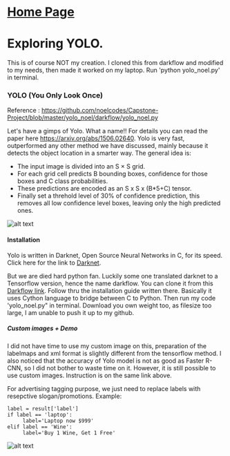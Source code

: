 # [Home Page](https://noelcodes.github.io/)

# Exploring YOLO. 
This is of course NOT my creation. 
I cloned this from darkflow and modified to my needs, then made it worked on my laptop.
Run 'python yolo_noel.py' in terminal.


### YOLO (You Only Look Once)
Reference : https://github.com/noelcodes/Capstone-Project/blob/master/yolo_noel/darkflow/yolo_noel.py

Let's have a gimps of Yolo. What a name!! 
For details you can read the paper here https://arxiv.org/abs/1506.02640. 
Yolo is very fast, outperformed any other method we have discussed, mainly because it detects the object location in a smarter way. 
The general idea is: 
- The input image is divided into an S × S grid. 
- For each grid cell predicts B bounding boxes, confidence for those boxes and C class probabilities.
- These predictions are encoded as an S x S x (B*5+C) tensor.
- Finally set a threhold level of 30% of confidence prediction, this removes all low confidence level boxes, leaving only the high predicted ones.

![alt text](https://i.imgur.com/EuMMiub.jpg)   

#### Installation
Yolo is written in Darknet, Open Source Neural Networks in C, for its speed.
Click here for the link to [Darknet](https://pjreddie.com/darknet/yolo/).

But we are died hard python fan. Luckily some one translated darknet to a Tensorflow version, hence the name darkflow. You can clone it from this [Darkflow link](https://github.com/thtrieu/darkflow).
Follow thru the installation guide written there. Basically it uses Cython language to bridge between C to Python. Then run my code 'yolo_noel.py" in terminal. 
Download you own weight too, as filesize too large, I am unable to push it up to my github.

##### Custom images + Demo
I did not have time to use my custom image on this, preparation of the labelmaps and xml format is slightly different from the tensorflow method. I also noticed that the accuracy of Yolo model is not as good as Faster R-CNN, so I did not bother to waste time on it. However, it is still possible to use custom images. Instruction is on the same link above. 

For advertising tagging purpose, we just need to replace labels with resepctive slogan/promotions. Example:
```
label = result['label']
if label == 'laptop':
     label='Laptop now $999'
elif label == 'Wine':
     label='Buy 1 Wine, Get 1 Free'
```     

![alt text](https://i.imgur.com/F0GhB4D.jpg)
